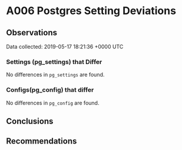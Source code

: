 # A006 Postgres Setting Deviations #

## Observations ##
Data collected: 2019-05-17 18:21:36 +0000 UTC  

### Settings (pg_settings) that Differ ###

No differences in `pg_settings` are found.

### Configs(pg_config) that differ ###

No differences in `pg_config` are found.



## Conclusions ##


## Recommendations ##

